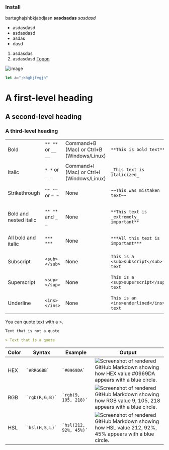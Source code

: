 ### Install
bartaghajshbkjabdjasn **sasdsadas** *sasdasd*

* asdasdasd
* asdasdasd
* asdas
* dasd
1) asdasdas
2) asdasdasd
[Topon](https://topon.ir)<br />

![image](images/1.png)



```js 
let a=";khghjfvgjh"
```


# A first-level heading
## A second-level heading
### A third-level heading
|                        |                    |                                           |                                          |                                        |
| ---------------------- | ------------------ | ----------------------------------------- | ---------------------------------------- | -------------------------------------- |
| Bold                   | `** **` or `__ __` | Command+B (Mac) or Ctrl+B (Windows/Linux) | `**This is bold text**`                  | **This is bold text**                  |
|                        |                    |                                           |                                          |                                        |
| Italic                 | `* *` or `_ _`     | Command+I (Mac) or Ctrl+I (Windows/Linux) | `_This text is italicized_`              | _This text is italicized_              |
| Strikethrough          | `~~ ~~` or `~ ~`   | None                                      | `~~This was mistaken text~~`             | ~~This was mistaken text~~             |
| Bold and nested italic | `** **` and `_ _`  | None                                      | `**This text is _extremely_ important**` | **This text is _extremely_ important** |
| All bold and italic    | `*** ***`          | None                                      | `***All this text is important***`       | _**All this text is important**_       |
| Subscript              | `<sub> </sub>`     | None                                      | `This is a <sub>subscript</sub> text`    | This is a subscript text               |
| Superscript            | `<sup> </sup>`     | None                                      | `This is a <sup>superscript</sup> text`  | This is a superscript text             |
| Underline              | `<ins> </ins>`     | None                                      | `This is an <ins>underlined</ins> text`  | This is an underlined text             |


You can quote text with a >.

```markdown
Text that is not a quote

> Text that is a quote
```

|Color|Syntax|Example|Output|
|---|---|---|---|
|HEX|`` `#RRGGBB` ``|`` `#0969DA` ``|![Screenshot of rendered GitHub Markdown showing how HEX value #0969DA appears with a blue circle.](https://docs.github.com/assets/cb-1558/images/help/writing/supported-color-models-hex-rendered.png)|
|RGB|`` `rgb(R,G,B)` ``|`` `rgb(9, 105, 218)` ``|![Screenshot of rendered GitHub Markdown showing how RGB value 9, 105, 218 appears with a blue circle.](https://docs.github.com/assets/cb-1962/images/help/writing/supported-color-models-rgb-rendered.png)|
|HSL|`` `hsl(H,S,L)` ``|`` `hsl(212, 92%, 45%)` ``|![Screenshot of rendered GitHub Markdown showing how HSL value 212, 92%, 45% appears with a blue circle.](https://docs.github.com/assets/cb-2066/images/help/writing/supported-color-models-hsl-rendered.png)|
